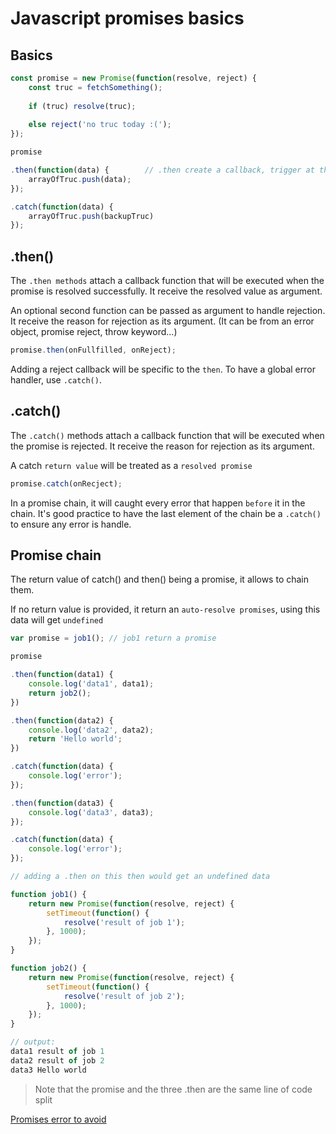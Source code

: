# Javascript promises basics

## Basics

```javascript
const promise = new Promise(function(resolve, reject) {
    const truc = fetchSomething();
    
    if (truc) resolve(truc);
    
    else reject('no truc today :(');
});

promise

.then(function(data) {        // .then create a callback, trigger at the completion of the promise
    arrayOfTruc.push(data);
});

.catch(function(data) {
    arrayOfTruc.push(backupTruc)
});
```

## .then()

The `.then methods` attach a callback function that will be executed
when the promise is resolved successfully. It receive the resolved value
as argument.

An optional second function can be passed as argument to handle rejection.
It receive the reason for rejection as its argument. (It can be from an error object, promise reject, throw keyword...)

```javascript
promise.then(onFullfilled, onReject);
```

Adding a reject callback will be specific to the `then`. To have a global
error handler, use `.catch()`.

## .catch()

The `.catch()` methods attach a callback function that will be executed
when the promise is rejected.
It receive the reason for rejection as its argument.

A catch `return value` will be treated as a `resolved promise`

```javascript
promise.catch(onRecject);
```
In a promise chain, it will caught every error that happen `before` it
in the chain. It's good practice to have the last element of the chain
be a `.catch()` to ensure any error is handle.

## Promise chain

The return value of catch() and then() being a promise, it allows to chain them.

If no return value is provided, it return an `auto-resolve promises`,
using this data will get `undefined`

```javascript
var promise = job1(); // job1 return a promise

promise

.then(function(data1) {
    console.log('data1', data1);
    return job2();
})

.then(function(data2) {
    console.log('data2', data2);
    return 'Hello world';
})

.catch(function(data) {     
    console.log('error');
});

.then(function(data3) {
    console.log('data3', data3);
});

.catch(function(data) {
    console.log('error');
});

// adding a .then on this then would get an undefined data

function job1() {
    return new Promise(function(resolve, reject) {
        setTimeout(function() {
            resolve('result of job 1');
        }, 1000);
    });
}

function job2() {
    return new Promise(function(resolve, reject) {
        setTimeout(function() {
            resolve('result of job 2');
        }, 1000);
    });
}

// output:
data1 result of job 1
data2 result of job 2
data3 Hello world
```

>Note that the promise and the three .then are the same line of code split


[Promises error to avoid](https://www.codingame.com/playgrounds/347/javascript-promises-mastering-the-asynchronous/traps-of-promises)
